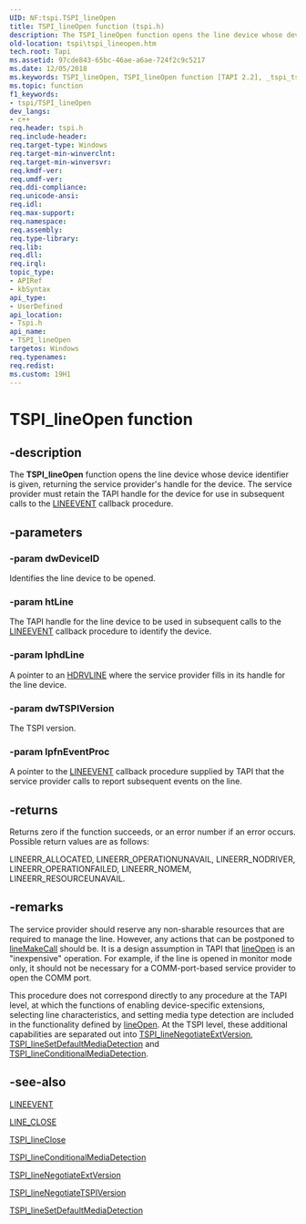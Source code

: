 ```yaml
---
UID: NF:tspi.TSPI_lineOpen
title: TSPI_lineOpen function (tspi.h)
description: The TSPI_lineOpen function opens the line device whose device identifier is given, returning the service provider's handle for the device.
old-location: tspi\tspi_lineopen.htm
tech.root: Tapi
ms.assetid: 97cde843-65bc-46ae-a6ae-724f2c9c5217
ms.date: 12/05/2018
ms.keywords: TSPI_lineOpen, TSPI_lineOpen function [TAPI 2.2], _tspi_tspi_lineopen, tspi.tspi_lineopen, tspi/TSPI_lineOpen
ms.topic: function
f1_keywords:
- tspi/TSPI_lineOpen
dev_langs:
- c++
req.header: tspi.h
req.include-header: 
req.target-type: Windows
req.target-min-winverclnt: 
req.target-min-winversvr: 
req.kmdf-ver: 
req.umdf-ver: 
req.ddi-compliance: 
req.unicode-ansi: 
req.idl: 
req.max-support: 
req.namespace: 
req.assembly: 
req.type-library: 
req.lib: 
req.dll: 
req.irql: 
topic_type:
- APIRef
- kbSyntax
api_type:
- UserDefined
api_location:
- Tspi.h
api_name:
- TSPI_lineOpen
targetos: Windows
req.typenames: 
req.redist: 
ms.custom: 19H1
---
```


# TSPI_lineOpen function


## -description


The 
<b>TSPI_lineOpen</b> function opens the line device whose device identifier is given, returning the service provider's handle for the device. The service provider must retain the TAPI handle for the device for use in subsequent calls to the 
<a href="https://docs.microsoft.com/windows/desktop/api/tspi/nc-tspi-lineevent">LINEEVENT</a> callback procedure.


## -parameters




### -param dwDeviceID

Identifies the line device to be opened.


### -param htLine

The TAPI handle for the line device to be used in subsequent calls to the 
<a href="https://docs.microsoft.com/windows/desktop/api/tspi/nc-tspi-lineevent">LINEEVENT</a> callback procedure to identify the device.


### -param lphdLine

A pointer to an 
<a href="https://docs.microsoft.com/windows/desktop/Tapi/hdrvline">HDRVLINE</a> where the service provider fills in its handle for the line device.


### -param dwTSPIVersion

The TSPI version.


### -param lpfnEventProc

A pointer to the 
<a href="https://docs.microsoft.com/windows/desktop/api/tspi/nc-tspi-lineevent">LINEEVENT</a> callback procedure supplied by TAPI that the service provider calls to report subsequent events on the line.


## -returns



Returns zero if the function succeeds, or an error number if an error occurs. Possible return values are as follows:

LINEERR_ALLOCATED, LINEERR_OPERATIONUNAVAIL, LINEERR_NODRIVER, LINEERR_OPERATIONFAILED, LINEERR_NOMEM, LINEERR_RESOURCEUNAVAIL.




## -remarks



The service provider should reserve any non-sharable resources that are required to manage the line. However, any actions that can be postponed to 
<a href="https://docs.microsoft.com/windows/desktop/api/tapi/nf-tapi-linemakecall">lineMakeCall</a> should be. It is a design assumption in TAPI that 
<a href="https://docs.microsoft.com/windows/desktop/api/tapi/nf-tapi-lineopen">lineOpen</a> is an "inexpensive" operation. For example, if the line is opened in monitor mode only, it should not be necessary for a COMM-port-based service provider to open the COMM port.

This procedure does not correspond directly to any procedure at the TAPI level, at which the functions of enabling device-specific extensions, selecting line characteristics, and setting media type detection are included in the functionality defined by 
<a href="https://docs.microsoft.com/windows/desktop/api/tapi/nf-tapi-lineopen">lineOpen</a>. At the TSPI level, these additional capabilities are separated out into 
<a href="https://docs.microsoft.com/windows/desktop/api/tspi/nf-tspi-tspi_linenegotiateextversion">TSPI_lineNegotiateExtVersion</a>, 
<a href="https://docs.microsoft.com/windows/desktop/api/tspi/nf-tspi-tspi_linesetdefaultmediadetection">TSPI_lineSetDefaultMediaDetection</a> and 
<a href="https://docs.microsoft.com/windows/desktop/api/tspi/nf-tspi-tspi_lineconditionalmediadetection">TSPI_lineConditionalMediaDetection</a>.




## -see-also




<a href="https://docs.microsoft.com/windows/desktop/api/tspi/nc-tspi-lineevent">LINEEVENT</a>



<a href="https://docs.microsoft.com/previous-versions/windows/desktop/legacy/ms725220(v=vs.85)">LINE_CLOSE</a>



<a href="https://docs.microsoft.com/windows/desktop/api/tspi/nf-tspi-tspi_lineclose">TSPI_lineClose</a>



<a href="https://docs.microsoft.com/windows/desktop/api/tspi/nf-tspi-tspi_lineconditionalmediadetection">TSPI_lineConditionalMediaDetection</a>



<a href="https://docs.microsoft.com/windows/desktop/api/tspi/nf-tspi-tspi_linenegotiateextversion">TSPI_lineNegotiateExtVersion</a>



<a href="https://docs.microsoft.com/windows/desktop/api/tspi/nf-tspi-tspi_linenegotiatetspiversion">TSPI_lineNegotiateTSPIVersion</a>



<a href="https://docs.microsoft.com/windows/desktop/api/tspi/nf-tspi-tspi_linesetdefaultmediadetection">TSPI_lineSetDefaultMediaDetection</a>
 

 

